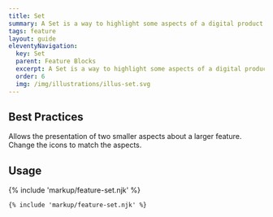 ```yaml
---
title: Set
summary: A Set is a way to highlight some aspects of a digital product.
tags: feature
layout: guide
eleventyNavigation:
  key: Set
  parent: Feature Blocks
  excerpt: A Set is a way to highlight some aspects of a digital product.
  order: 6
  img: /img/illustrations/illus-set.svg
---
```


## Best Practices

Allows the presentation of two smaller aspects about a larger feature. Change the icons to match the aspects.

## Usage

{% include 'markup/feature-set.njk' %}

```html
{% include 'markup/feature-set.njk' %}
```
